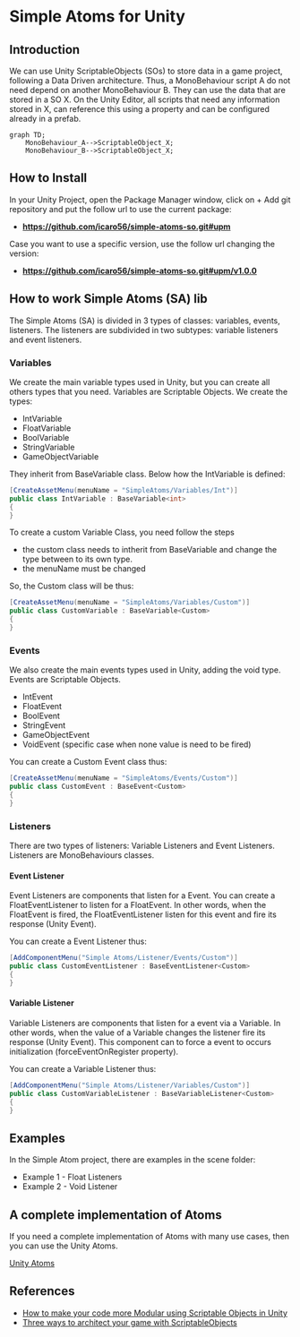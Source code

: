 # Simple Atoms for Unity

## Introduction

We can use Unity ScriptableObjects (SOs) to store data in a game project, following a Data Driven architecture. Thus, a MonoBehaviour script A do not need depend on another MonoBehaviour B. They can use the data that are stored in a SO X. On the Unity Editor, all scripts that need any information stored in X, can reference this using a property and can be configured already in a prefab.


```mermaid
graph TD;
    MonoBehaviour_A-->ScriptableObject_X;
    MonoBehaviour_B-->ScriptableObject_X;
```
## How to Install
In your Unity Project, open the Package Manager window, click on + Add git repository and put the follow url to use the current package:
- **https://github.com/icaro56/simple-atoms-so.git#upm**

Case you want to use a specific version, use the follow url changing the version:
- **https://github.com/icaro56/simple-atoms-so.git#upm/v1.0.0**


## How to work Simple Atoms (SA) lib

The Simple Atoms (SA) is divided in 3 types of classes: variables, events, listeners. The listeners are subdivided in two subtypes: variable listeners and event listeners.

### Variables

We create the main variable types used in Unity, but you can create all others types that you need. Variables are Scriptable Objects. We create the types:
- IntVariable
- FloatVariable
- BoolVariable
- StringVariable
- GameObjectVariable

They inherit from BaseVariable class. Below how the IntVariable is defined:
```csharp
[CreateAssetMenu(menuName = "SimpleAtoms/Variables/Int")]
public class IntVariable : BaseVariable<int>
{
}
```

To create a custom Variable Class, you need follow the steps
- the custom class needs to intherit from BaseVariable and change the type between <type> to its own type.
- the menuName must be changed

So, the Custom class will be thus:
```csharp
[CreateAssetMenu(menuName = "SimpleAtoms/Variables/Custom")]
public class CustomVariable : BaseVariable<Custom>
{
}
```

### Events
We also create the main events types used in Unity, adding the void type. Events are Scriptable Objects.
- IntEvent
- FloatEvent
- BoolEvent
- StringEvent
- GameObjectEvent
- VoidEvent (specific case when none value is need to be fired)

You can create a Custom Event class thus:
```csharp
[CreateAssetMenu(menuName = "SimpleAtoms/Events/Custom")]
public class CustomEvent : BaseEvent<Custom>
{
}
```

### Listeners
There are two types of listeners: Variable Listeners and Event Listeners. Listeners are MonoBehaviours classes.

#### Event Listener
Event Listeners are components that listen for a Event. You can create a FloatEventListener to listen for a FloatEvent. In other words, when the FloatEvent is fired, the FloatEventListener listen for this event and fire its response (Unity Event).

You can create a Event Listener thus:
```csharp
[AddComponentMenu("Simple Atoms/Listener/Events/Custom")]
public class CustomEventListener : BaseEventListener<Custom>
{
}
```

#### Variable Listener
Variable Listeners are components that listen for a event via a Variable. In other words, when the value of a Variable changes the listener fire its response (Unity Event). This component can to force a event to occurs initialization (forceEventOnRegister property).

You can create a Variable Listener thus:
```csharp
[AddComponentMenu("Simple Atoms/Listener/Variables/Custom")]
public class CustomVariableListener : BaseVariableListener<Custom>
{
}
```

## Examples
In the Simple Atom project, there are examples in the scene folder:
- Example 1 - Float Listeners
- Example 2 - Void Listener 

## A complete implementation of Atoms
If you need a complete implementation of Atoms with many use cases, then you can use the Unity Atoms.

[Unity Atoms](https://unity-atoms.github.io/unity-atoms/)

## References
- [How to make your code more Modular using Scriptable Objects in Unity](https://www.youtube.com/watch?v=6deqAk3jypo)
- [Three ways to architect your game with ScriptableObjects](https://unity.com/how-to/architect-game-code-scriptable-objects)
